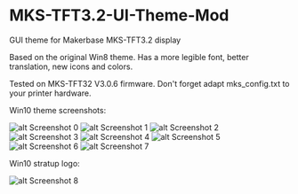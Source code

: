 # MKS-TFT3.2-UI-Theme-Mod
GUI theme for Makerbase MKS-TFT3.2 display

Based on the original Win8 theme. Has a more legible font, better translation, new icons and colors.

Tested on MKS-TFT32 V3.0.6 firmware. Don't forget adapt mks_config.txt to your printer hardware.

Win10 theme screenshots:

![alt Screenshot 0](https://github.com/Dalpek/MKS-TFT3.2-UI-Theme-Mod/blob/main/screenshots/screenshot0.jpg)
![alt Screenshot 1](https://github.com/Dalpek/MKS-TFT3.2-UI-Theme-Mod/blob/main/screenshots/screenshot1.jpg)
![alt Screenshot 2](https://github.com/Dalpek/MKS-TFT3.2-UI-Theme-Mod/blob/main/screenshots/screenshot2.jpg)
![alt Screenshot 3](https://github.com/Dalpek/MKS-TFT3.2-UI-Theme-Mod/blob/main/screenshots/screenshot3.jpg)
![alt Screenshot 4](https://github.com/Dalpek/MKS-TFT3.2-UI-Theme-Mod/blob/main/screenshots/screenshot4.jpg)
![alt Screenshot 5](https://github.com/Dalpek/MKS-TFT3.2-UI-Theme-Mod/blob/main/screenshots/screenshot5.jpg)
![alt Screenshot 6](https://github.com/Dalpek/MKS-TFT3.2-UI-Theme-Mod/blob/main/screenshots/screenshot6.jpg)
![alt Screenshot 7](https://github.com/Dalpek/MKS-TFT3.2-UI-Theme-Mod/blob/main/screenshots/screenshot7.jpg)

Win10 stratup logo:

![alt Screenshot 8](https://github.com/Dalpek/MKS-TFT3.2-UI-Theme-Mod/blob/main/screenshots/screenshot8.jpg)
